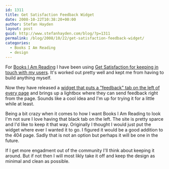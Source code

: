 ```yaml
---
id: 1311
title: Get Satisfaction Feedback Widget
date: 2008-10-22T10:38:20+00:00
author: Stefan Hayden
layout: post
guid: http://www.stefanhayden.com/blog/?p=1311
permalink: /blog/2008/10/22/get-satisfaction-feedback-widget/
categories:
  - Books I Am Reading
  - design
---
```

For <a href="http://www.booksiamreading.com">Books I Am Reading</a> I have been using <a href="http://getsatisfaction.com/booksiamreading">Get Satisfacti</a><a href="http://getsatisfaction.com/booksiamreading">on for keeping in touch with my users</a>. It's worked out pretty well and kept me from having to build anything myself.

Now they have released a <a href="http://getsatisfaction.com/widgets">widget that puts a "feedback" tab on the left of every page</a> and brings up a lightbox where they can send feedback right from the page. Sounds like a cool idea and I'm up for trying it for a little while at least.

Being a bit crazy when it comes to how I want Books I Am Reading to look I'm not sure I love having that black tab on the left. The site is pretty sparce and I'd like to keep it that way. Originally I thought I would just put the widget where ever I wanted it to go. I figured it would be a good addition to the 404 page. Sadly that is not an option but perhaps it will be one in the future.

If I get more engadment out of the community I'll think about keeping it around. But if not then I will most likly take it off and keep the design as minimal and clean as possible.